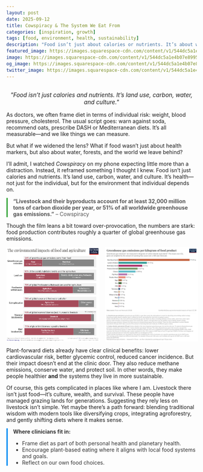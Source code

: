 ```yaml
---
layout: post
date: 2025-09-12
title: Cowspiracy & The System We Eat From
categories: [inspiration, growth]
tags: [food, environment, health, sustainability]
description: "Food isn’t just about calories or nutrients. It’s about water, forests, culture, and the world we leave behind. Plant-forward diets benefit both personal and planetary health."
featured_image: https://images.squarespace-cdn.com/content/v1/544dc5a1e4b07e8995e3effa/1416516085396-O8DWGJU97DV9E3NVZPQ5/image-asset.png
image: https://images.squarespace-cdn.com/content/v1/544dc5a1e4b07e8995e3effa/1416516085396-O8DWGJU97DV9E3NVZPQ5/image-asset.png
og_image: https://images.squarespace-cdn.com/content/v1/544dc5a1e4b07e8995e3effa/1416516085396-O8DWGJU97DV9E3NVZPQ5/image-asset.png
twitter_image: https://images.squarespace-cdn.com/content/v1/544dc5a1e4b07e8995e3effa/1416516085396-O8DWGJU97DV9E3NVZPQ5/image-asset.png
---
```

<br>

<div style="text-align: center; font-style: italic; font-size: 1.1em; margin-bottom: 1em;">
"Food isn’t just calories and nutrients. It’s land use, carbon, water, and culture."
</div>

As doctors, we often frame diet in terms of individual risk: weight, blood pressure, cholesterol. The usual script goes: warn against soda, recommend oats, prescribe DASH or Mediterranean diets. It’s all measurable—and we like things we can measure.  

But what if we widened the lens? What if food wasn’t just about health markers, but also about water, forests, and the world we leave behind?  

I’ll admit, I watched *Cowspiracy* on my phone expecting little more than a distraction. Instead, it reframed something I thought I knew. Food isn’t just calories and nutrients. It’s land use, carbon, water, and culture. It’s health—not just for the individual, but for the environment that individual depends on.  

<div style="border-left: 4px solid #4CAF50; padding-left: 1em; margin: 1em 0; color: #555;">
<strong>“Livestock and their byproducts account for at least 32,000 million tons of carbon dioxide per year, or 51% of all worldwide greenhouse gas emissions.”</strong> – Cowspiracy
</div>

Though the film leans a bit toward over-provocation, the numbers are stark: food production contributes roughly a quarter of global greenhouse gas emissions.  

<div style="display: flex; justify-content: space-between; gap: 1em; margin-bottom: 1em;">
  <img src="https://github.com/theupshift/theupshift.github.io/blob/master/images/Environmental-impacts-of-agriculture.png" style="width:49%;" alt="Environmental impacts of agriculture">
  <img src="https://github.com/theupshift/theupshift.github.io/blob/master/images/ghg-per-kg-poore.png" style="width:49%;" alt="GHG per kg of food">
</div>

Plant-forward diets already have clear clinical benefits: lower cardiovascular risk, better glycemic control, reduced cancer incidence. But their impact doesn’t end at the clinic door. They also reduce methane emissions, conserve water, and protect soil. In other words, they make people healthier **and** the systems they live in more sustainable.  

Of course, this gets complicated in places like where I am. Livestock there isn’t just food—it’s culture, wealth, and survival. These people have managed grazing lands for generations. Suggesting they rely less on livestock isn’t simple. Yet maybe there’s a path forward: blending traditional wisdom with modern tools like diversifying crops, integrating agroforestry, and gently shifting diets where it makes sense.  

<div style="border-left: 4px solid #2196F3; padding-left: 1em; margin: 1em 0; color: #333;">
<strong>Where clinicians fit in:</strong>
<ul>
  <li>Frame diet as part of both personal health and planetary health.</li>
  <li>Encourage plant-based eating where it aligns with local food systems and goals.</li>
  <li>Reflect on our own food choices.</li>
</ul>
</div>
